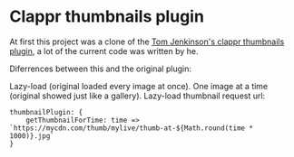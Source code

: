 # Clappr thumbnails plugin

At first this project was a clone of the [Tom Jenkinson's clappr thumbnails plugin](https://github.com/tjenkinson/clappr-thumbnails-plugin), a lot of the current code was written by he.

Diferrences between this and the original plugin:

Lazy-load (original loaded every image at once).
One image at a time (original showed just like a gallery).
Lazy-load thumbnail request url:

```
thumbnailPlugin: {
    getThumbnailForTime: time => `https://mycdn.com/thumb/mylive/thumb-at-${Math.round(time * 1000)}.jpg`
}
```


